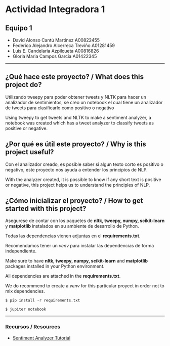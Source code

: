 # Actividad Integradora 1
## Equipo 1
- David Alonso Cantú Martínez   A00822455
- Federico Alejandro Alcerreca Treviño A01281459
- Luis E. Candelaria Azpilcueta A00816826
- Gloria Maria Campos García A01422345



---

## ¿Qué hace este proyecto? / What does this project do?
Utilizando tweepy para poder obtener tweets y NLTK para hacer un analizador de sentimientos, se creo un notebook el cual tiene un analizador de tweets para clasificarlo como positivo o negativo

Using tweepy to get tweets and NLTK to make a sentiment analyzer, a notebook was created which has a tweet analyzer to classify tweets as positive or negative.


## ¿Por qué es útil este proyecto? / Why is this project useful?
Con el analizador creado, es posible saber si algun texto corto es positivo o negativo, este proyecto nos ayuda a entender los principios de NLP.

With the analyzer created, it is possible to know if any short text is positive or negative, this project helps us to understand the principles of NLP.

## ¿Cómo inicializar el proyecto? / How to get started with this project?
Asegurese de contar con los paquetes de **nltk, tweepy, numpy, scikit-learn** y **matplotlib** instalados en su ambiente de desarrollo de Python.

Todas las dependencias vienen adjuntas en el **requirements.txt**.

Recomendamos tener un *venv* para instalar las dependencias de forma independiente.

Make sure to have **nltk, tweepy, numpy, scikit-learn** and **matplotlib** packages installed in your Python environment.

All dependencies are attached in the **requirements.txt**.

We do recommend to create a *venv* for this particular proyect in order not to mix dependencies.

`$ pip install -r requirements.txt`

`$ jupiter notebook`

---

### Recursos / Resources
- [Sentiment Analyzer Tutorial](https://www.youtube.com/playlist?list=PLQVvvaa0QuDf2JswnfiGkliBInZnIC4HL)
